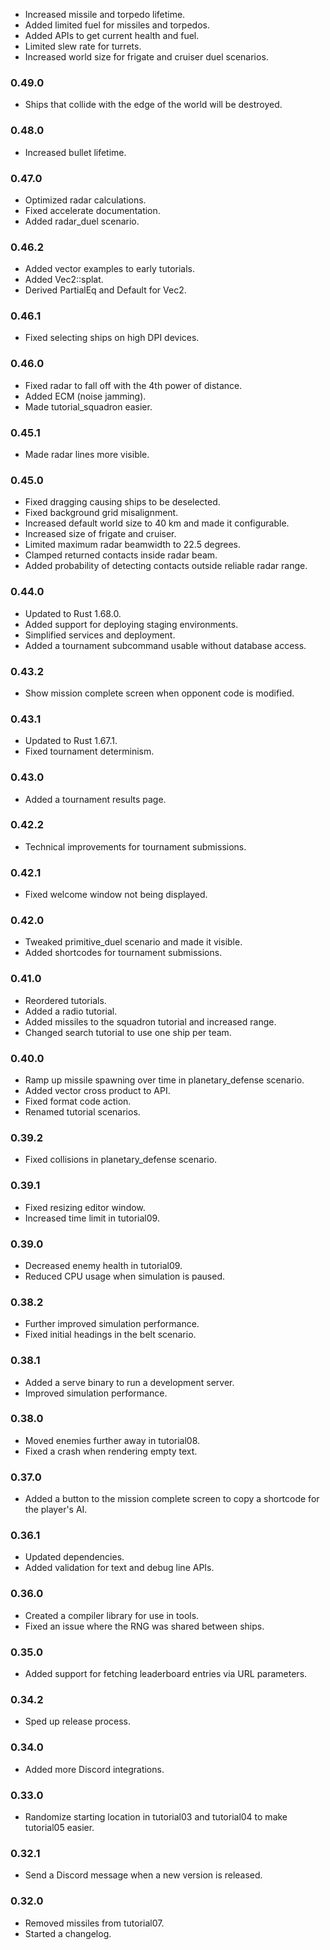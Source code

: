 - Increased missile and torpedo lifetime.
- Added limited fuel for missiles and torpedos.
- Added APIs to get current health and fuel.
- Limited slew rate for turrets.
- Increased world size for frigate and cruiser duel scenarios.

### 0.49.0

- Ships that collide with the edge of the world will be destroyed.

### 0.48.0

- Increased bullet lifetime.

### 0.47.0

- Optimized radar calculations.
- Fixed accelerate documentation.
- Added radar_duel scenario.

### 0.46.2

- Added vector examples to early tutorials.
- Added Vec2::splat.
- Derived PartialEq and Default for Vec2.

### 0.46.1

- Fixed selecting ships on high DPI devices.

### 0.46.0

- Fixed radar to fall off with the 4th power of distance.
- Added ECM (noise jamming).
- Made tutorial_squadron easier.

### 0.45.1

- Made radar lines more visible.

### 0.45.0

- Fixed dragging causing ships to be deselected.
- Fixed background grid misalignment.
- Increased default world size to 40 km and made it configurable.
- Increased size of frigate and cruiser.
- Limited maximum radar beamwidth to 22.5 degrees.
- Clamped returned contacts inside radar beam.
- Added probability of detecting contacts outside reliable radar range.

### 0.44.0

- Updated to Rust 1.68.0.
- Added support for deploying staging environments.
- Simplified services and deployment.
- Added a tournament subcommand usable without database access.

### 0.43.2

- Show mission complete screen when opponent code is modified.

### 0.43.1

- Updated to Rust 1.67.1.
- Fixed tournament determinism.

### 0.43.0

- Added a tournament results page.

### 0.42.2

- Technical improvements for tournament submissions.

### 0.42.1

- Fixed welcome window not being displayed.

### 0.42.0

- Tweaked primitive_duel scenario and made it visible.
- Added shortcodes for tournament submissions.

### 0.41.0

- Reordered tutorials.
- Added a radio tutorial.
- Added missiles to the squadron tutorial and increased range.
- Changed search tutorial to use one ship per team.

### 0.40.0

- Ramp up missile spawning over time in planetary_defense scenario.
- Added vector cross product to API.
- Fixed format code action.
- Renamed tutorial scenarios.

### 0.39.2

- Fixed collisions in planetary_defense scenario.

### 0.39.1

- Fixed resizing editor window.
- Increased time limit in tutorial09.

### 0.39.0

- Decreased enemy health in tutorial09.
- Reduced CPU usage when simulation is paused.

### 0.38.2

- Further improved simulation performance.
- Fixed initial headings in the belt scenario.

### 0.38.1

- Added a serve binary to run a development server.
- Improved simulation performance.

### 0.38.0

- Moved enemies further away in tutorial08.
- Fixed a crash when rendering empty text.

### 0.37.0
- Added a button to the mission complete screen to copy a shortcode for the player's AI.

### 0.36.1
- Updated dependencies.
- Added validation for text and debug line APIs.

### 0.36.0
- Created a compiler library for use in tools.
- Fixed an issue where the RNG was shared between ships.

### 0.35.0

- Added support for fetching leaderboard entries via URL parameters.

### 0.34.2

- Sped up release process.

### 0.34.0

- Added more Discord integrations.

### 0.33.0

- Randomize starting location in tutorial03 and tutorial04 to make tutorial05 easier.

### 0.32.1

- Send a Discord message when a new version is released.

### 0.32.0

- Removed missiles from tutorial07.
- Started a changelog.
